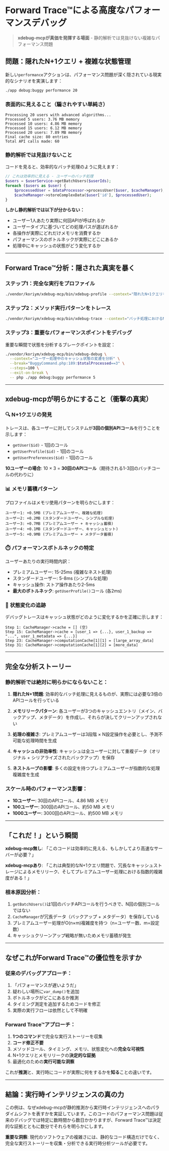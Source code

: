 # Forward Trace™による高度なパフォーマンスデバッグ

> **xdebug-mcpが真価を発揮する場面** - 静的解析では見抜けない複雑なパフォーマンス問題

## 問題：隠れたN+1クエリ + 複雑な状態管理

新しい`performance`アクションは、パフォーマンス問題が深く隠されている現実的なシナリオを実演します：

```bash
./app debug:buggy performance 20
```

### 表面的に見えること（騙されやすい単純さ）
```
Processing 20 users with advanced algorithms...
Processed 5 users: 3.76 MB memory
Processed 10 users: 4.86 MB memory  
Processed 15 users: 6.12 MB memory
Processed 20 users: 7.89 MB memory
Final cache size: 80 entries
Total API calls made: 60
```

### 静的解析では見抜けないこと

コードを見ると、効率的なバッチ処理のように見えます：

```php
// これは効率的に見える - ユーザーのバッチ処理
$users = $userService->getBatchUsers($userIds);
foreach ($users as $user) {
    $processedUser = $dataProcessor->processUser($user, $cacheManager);
    $cacheManager->storeComplexData($user['id'], $processedUser);
}
```

**しかし静的解析では以下が分からない：**
- ユーザー1人あたり実際に何回APIが呼ばれるか
- ユーザータイプに基づいてどの処理パスが選ばれるか
- 各操作が実際にどれだけメモリを消費するか
- パフォーマンスのボトルネックが実際にどこにあるか
- 処理中にキャッシュの状態がどう変化するか

---

## Forward Trace™分析：隠された真実を暴く

### ステップ1：完全な実行をプロファイル

```bash
./vendor/koriym/xdebug-mcp/bin/xdebug-profile --context="隠れたN+1クエリを示すユーザーバッチ処理のパフォーマンス分析" --steps=1000 -- php ./app debug:buggy performance 10
```

### ステップ2：メソッド実行パターンをトレース

```bash  
./vendor/koriym/xdebug-mcp/bin/xdebug-trace --context="バッチ処理におけるN+1クエリパターンを明らかにする実行トレース" -- php ./app debug:buggy performance 5
```

### ステップ3：重要なパフォーマンスポイントをデバッグ

重要な瞬間で状態を分析するブレークポイントを設定：

```bash
./vendor/koriym/xdebug-mcp/bin/xdebug-debug \
  --context="ユーザー処理中のキャッシュ状態の変遷を分析" \
  --break="BuggyCommand.php:189:$totalProcessed==3" \
  --steps=100 \
  --exit-on-break \
  -- php ./app debug:buggy performance 5
```

---

## xdebug-mcpが明らかにすること（衝撃の真実）

### 🔍 **N+1クエリの発見**

トレースは、各ユーザーに対してシステムが**3回の個別APIコール**を行うことを示します：
- `getUser($id)` - 1回のコール
- `getUserProfile($id)` - 1回のコール  
- `getUserPreferences($id)` - 1回のコール

**10ユーザーの場合**: 10 × 3 = **30回のAPIコール**（期待される1-3回のバッチコールの代わりに）

### 📊 **メモリ蓄積パターン**

プロファイルはメモリ使用パターンを明らかにします：
```
ユーザー1: +0.5MB (プレミアムユーザー、複雑な処理)
ユーザー2: +0.2MB (スタンダードユーザー、シンプルな処理)  
ユーザー3: +0.7MB (プレミアムユーザー + キャッシュ蓄積)
ユーザー4: +0.1MB (スタンダードユーザー、キャッシュヒット)
ユーザー5: +0.9MB (プレミアムユーザー + メタデータ蓄積)
```

### ⏱️ **パフォーマンスボトルネックの特定**

ユーザーあたりの実行時間内訳：
- プレミアムユーザー: 15-25ms (複雑なネスト処理)
- スタンダードユーザー: 5-8ms (シンプルな処理)
- キャッシュ操作: ストア操作あたり2-5ms
- **最大のボトルネック**: `getUserProfile()`コール (各2ms)

### 🎯 **状態変化の追跡**

デバッグトレースはキャッシュ状態がどのように変化するかを正確に示します：
```
Step 1: CacheManager->cache = [] (空)
Step 15: CacheManager->cache = [user_1 => {...}, user_1_backup => "...", user_1_metadata => {...}]
Step 23: CacheManager->computationCache[1][1] = [large_array_data]
Step 31: CacheManager->computationCache[1][2] = [more_data]
```

---

## 完全な分析ストーリー

### 静的解析では絶対に明らかにならないこと：

1. **隠れたN+1問題**: 効率的なバッチ処理に見えるものが、実際には必要な3倍のAPIコールを行っている

2. **メモリリークパターン**: 各ユーザーが3つのキャッシュエントリ（メイン、バックアップ、メタデータ）を作成し、それらが決してクリーンアップされない

3. **処理の複雑さ**: プレミアムユーザーは3段階 × N設定操作を必要とし、予測不可能な処理時間を生成

4. **キャッシュの非効率性**: キャッシュは全ユーザーに対して重複データ（オリジナル + シリアライズされたバックアップ）を保存

5. **ネストループの影響**: 多くの設定を持つプレミアムユーザーが指数的な処理複雑度を生成

### スケール時のパフォーマンス影響：
- **10ユーザー**: 30回のAPIコール、4.86 MB メモリ
- **100ユーザー**: 300回のAPIコール、約50 MB メモリ  
- **1000ユーザー**: 3000回のAPIコール、約500 MB メモリ

---

## 「これだ！」という瞬間

**xdebug-mcp無し**: 「このコードは効率的に見える、もしかしてより高速なサーバーが必要？」

**xdebug-mcpあり**: 「これは典型的なN+1クエリ問題で、冗長なキャッシュストレージによるメモリリーク、そしてプレミアムユーザー処理における指数的複雑度がある！」

### 根本原因分析：
1. `getBatchUsers()`は1回のバッチAPIコールを行うべきで、N回の個別コールではない
2. `CacheManager`が冗長データ（バックアップ + メタデータ）を保存している
3. プレミアムユーザー処理がO(n×m)複雑度を持つ（n=ユーザー数、m=設定数）
4. キャッシュクリーンアップ戦略が無いためメモリ蓄積が発生

---

## なぜこれがForward Trace™の優位性を示すか

### 従来のデバッグアプローチ：
1. 「パフォーマンスが遅いようだ」
2. 疑わしい場所に`var_dump()`を追加  
3. ボトルネックがどこにあるか推測
4. タイミング測定を追加するためコードを修正
5. 実際の実行フローは依然として不明確

### Forward Trace™アプローチ：
1. **1つのコマンド**で完全な実行ストーリーを収集
2. **コード修正不要**
3. メソッドコール、タイミング、メモリ、状態変化への**完全な可視性**
4. N+1クエリとメモリリークの**決定的な証拠**
5. 最適化のための**実行可能な洞察**

これが**推測**と、実行時にコードが実際に何をするかを**知る**ことの違いです。

---

## 結論：実行時インテリジェンスの真の力

この例は、なぜxdebug-mcpが静的推測から実行時インテリジェンスへのパラダイムシフトを表すかを実証しています。このコードのパフォーマンス問題は従来のデバッグでは特定に数時間から数日かかりますが、Forward Trace™は決定的な証拠とともに数分でそれらを明らかにします。

**重要な洞察**: 現代のソフトウェアの複雑さには、静的なコード構造だけでなく、完全な実行ストーリーを収集・分析できる実行時分析ツールが必要です。